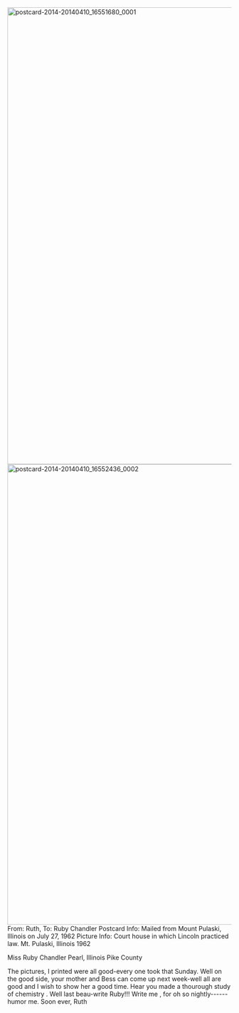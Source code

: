 <html><body><a href="http://107.170.91.122/wp-content/uploads/2014/04/postcard-2014-20140410_16551680_0001.jpg"><img class="alignnone size-full wp-image-80" src="http://107.170.91.122/wp-content/uploads/2014/04/postcard-2014-20140410_16551680_0001.jpg" alt="postcard-2014-20140410_16551680_0001" width="1511" height="1027"></a> <a href="http://107.170.91.122/wp-content/uploads/2014/04/postcard-2014-20140410_16552436_0002.jpg"><img class="alignnone size-full wp-image-81" src="http://107.170.91.122/wp-content/uploads/2014/04/postcard-2014-20140410_16552436_0002.jpg" alt="postcard-2014-20140410_16552436_0002" width="1521" height="1035"></a>From: Ruth, To: Ruby Chandler
Postcard Info: Mailed from Mount Pulaski, Illinois on July 27, 1962
Picture Info: Court house in which Lincoln practiced law. Mt. Pulaski, Illinois 1962

Miss Ruby Chandler
Pearl, Illinois
Pike County

The pictures, I printed were all good-every one took that Sunday. Well on the good side, your mother and Bess can come up next week-well all are good and I wish to show her a good time. Hear you made a thourough study of chemistry . Well last beau-write Ruby!!! Write me , for oh so nightly------humor me.
Soon ever,
Ruth

 </body></html>
